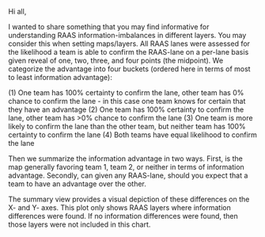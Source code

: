Hi all,

I wanted to share something that you may find informative for understanding RAAS information-imbalances in different layers. You may consider this when setting maps/layers. All RAAS lanes were assessed for the likelihood a team is able to confirm the RAAS-lane on a per-lane basis given reveal of one, two, three, and four points (the midpoint). We categorize the advantage into four buckets (ordered here in terms of most to least information advantage):

(1) One team has 100% certainty to confirm the lane, other team has 0% chance to confirm the lane - in this case one team knows for certain that they have an advantage
(2) One team has 100% certainty to confirm the lane, other team has >0% chance to confirm the lane
(3) One team is more likely to confirm the lane than the other team, but neither team has 100% certainty to confirm the lane
(4) Both teams have equal likelihood to confirm the lane

Then we summarize the information advantage in two ways. First, is the map generally favoring team 1, team 2, or neither in terms of information advantage. Secondly, can given any RAAS-lane, should you expect that a team to have an advantage over the other.

The summary view provides a visual depiction of these differences on the X- and Y- axes. This plot only shows RAAS layers where information differences were found. If no information differences were found, then those layers were not included in this chart.